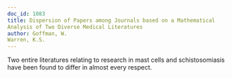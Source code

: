 ```yaml
---
doc_id: 1083
title: Dispersion of Papers among Journals based on a Mathematical
Analysis of Two Diverse Medical Literatures
author: Goffman, W.
Warren, K.S.
---
```


Two entire literatures relating to research in mast cells and
schistosomiasis have been found to differ in almost every respect.